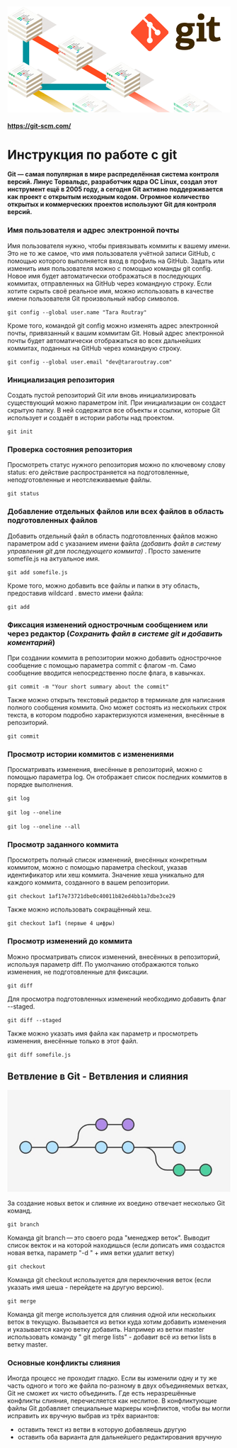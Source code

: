 ![фоновая картинка](./Images\git_jpg.jpg)

#### __https://git-scm.com/__

# Инструкция по работе с git 

**Git — самая популярная в мире распределённая система контроля версий. Линус Торвальдс, разработчик ядра ОС Linux, создал этот инструмент ещё в 2005 году, а сегодня Git активно поддерживается как проект с открытым исходным кодом. Огромное количество открытых и коммерческих проектов используют Git для контроля версий.**

### Имя пользователя и адрес электронной почты

Имя пользователя нужно, чтобы привязывать коммиты к вашему имени. Это не то же самое, что имя пользователя учётной записи GitHub, с помощью которого выполняется вход в профиль на GitHub. Задать или изменить имя пользователя можно с помощью команды git config. Новое имя будет автоматически отображаться в последующих коммитах, отправленных на GitHub через командную строку. Если хотите скрыть своё реальное имя, можно использовать в качестве имени пользователя Git произвольный набор символов.

    git config --global user.name "Tara Routray"

Кроме того, командой git config можно изменять адрес электронной почты, привязанный к вашим коммитам Git. Новый адрес электронной почты будет автоматически отображаться во всех дальнейших коммитах, поданных на GitHub через командную строку.

    git config --global user.email "dev@tararoutray.com"

### Инициализация репозитория

Создать пустой репозиторий Git или вновь инициализировать существующий можно параметром init. При инициализации он создаст скрытую папку. В ней содержатся все объекты и ссылки, которые Git использует и создаёт в истории работы над проектом.

    git init

### Проверка состояния репозитория

Просмотреть статус нужного репозитория можно по ключевому слову status: его действие распространяется на подготовленные, неподготовленные и неотслеживаемые файлы.

    git status

### Добавление отдельных файлов или всех файлов в область подготовленных файлов

Добавить отдельный файл в область подготовленных файлов можно параметром add с указанием имени файла _(добавить файл в систему управления git для последующего коммита)_ . Просто замените somefile.js на актуальное имя.

    git add somefile.js  

Кроме того, можно добавить все файлы и папки в эту область, предоставив wildcard . вместо имени файла:

    git add

### Фиксация изменений однострочным сообщением или через редактор (_Сохранить файл в системе git и добавить коментарий_)

При создании коммита в репозитории можно добавить однострочное сообщение с помощью параметра commit с флагом -m. Само сообщение вводится непосредственно после флага, в кавычках.

    git commit -m "Your short summary about the commit"

Также можно открыть текстовый редактор в терминале для написания полного сообщения коммита. Оно может состоять из нескольких строк текста, в котором подробно характеризуются изменения, внесённые в репозиторий.

    git commit

### Просмотр истории коммитов с изменениями

Просматривать изменения, внесённые в репозиторий, можно с помощью параметра log. Он отображает список последних коммитов в порядке выполнения.

    git log

    git log --oneline 

    git log --oneline --all

### Просмотр заданного коммита

Просмотреть полный список изменений, внесённых конкретным коммитом, можно с помощью параметра checkout, указав идентификатор или хеш коммита. Значение хеша уникально для каждого коммита, созданного в вашем репозитории.
  
    git checkout 1af17e73721dbe0c40011b82ed4bb1a7dbe3ce29

Также можно использовать сокращённый хеш.

    git checkout 1af1 (первые 4 цифры) 

### Просмотр изменений до коммита

Можно просматривать список изменений, внесённых в репозиторий, используя параметр diff. По умолчанию отображаются только изменения, не подготовленные для фиксации.

    git diff

Для просмотра подготовленных изменений необходимо добавить флаг --staged.

    git diff --staged

Также можно указать имя файла как параметр и просмотреть изменения, внесённые только в этот файл.

    git diff somefile.js

## Ветвление в Git - Ветвления и слияния

![картинка ветвления](./Images\Branching_jpg.jpg)



За создание новых веток и слияние их воедино отвечает несколько Git команд.

    git branch

Команда git branch — это своего рода "менеджер веток". Выводит список векток и на которой находишься (если дописать имя создастся новая ветка, параметр "-d " + имя ветки удалит ветку)    

    git checkout

Команда git checkout используется для переключения веток (если указать имя шеша - перейдете на другую версию).

    git merge

Команда git merge используется для слияния одной или нескольких веток в текущую. Вызывается из ветки куда хотим добавить изменения и указывается какую ветку добавить. Например из ветки master использовать команду " git merge lists" - добавит всё из ветки lists в ветку master.

### Основные конфликты слияния

Иногда процесс не проходит гладко. Если вы изменили одну и ту же часть одного и того же файла по-разному в двух объединяемых ветках, Git не сможет их чисто объединить.
 Где есть неразрешённые конфликты слияния, перечисляется как неслитое. В конфликтующие файлы Git добавляет специальные маркеры конфликтов, чтобы вы могли исправить их вручную выбрав из трёх вариантов:
 * оставить текст из ветви в которую добавляешь другую
 * оставить оба варианта для дальнейшего редактирования вручную

